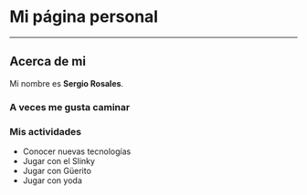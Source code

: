 # Mi página personal
***
## Acerca de mi
Mi nombre es **Sergio Rosales**.

### A veces me gusta caminar

### Mis actividades
* Conocer nuevas tecnologías
* Jugar con el Slinky
* Jugar con Güerito
* Jugar con yoda
